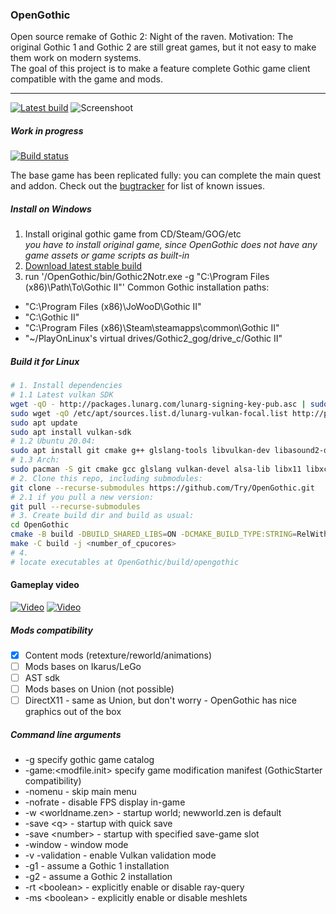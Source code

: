 ### OpenGothic
Open source remake of Gothic 2: Night of the raven.
Motivation: The original Gothic 1 and Gothic 2 are still great games, but it not easy to make them work on modern systems.  
The goal of this project is to make a feature complete Gothic game client compatible with the game and mods.

----
[![Latest build](https://img.shields.io/github/release-pre/Try/opengothic?style=for-the-badge)](https://github.com/Try/opengothic/releases/latest)
![Screenshoot](scr0.png)
##### Work in progress
[![Build status](https://ci.appveyor.com/api/projects/status/github/Try/opengothic?svg=true)](https://ci.appveyor.com/project/Try/opengothic)  

The base game has been replicated fully: you can complete the main quest and addon. 
Check out the [bugtracker](https://github.com/Try/OpenGothic/issues) for list of known issues.

##### Install on Windows
1. Install original gothic game from CD/Steam/GOG/etc  
*you have to install original game, since OpenGothic does not have any game assets or game scripts as built-in*
2. [Download latest stable build](https://github.com/Try/opengothic/releases/latest)
3. run '/OpenGothic/bin/Gothic2Notr.exe -g "C:\Program Files (x86)\Path\To\Gothic II"'
Common Gothic installation paths:  
- "C:\Program Files (x86)\JoWooD\Gothic II"
- "C:\Gothic II"
- "C:\Program Files (x86)\Steam\steamapps\common\Gothic II"
- "~/PlayOnLinux's virtual drives/Gothic2_gog/drive_c/Gothic II"

##### Build it for Linux
```bash
# 1. Install dependencies
# 1.1 Latest vulkan SDK
wget -qO - http://packages.lunarg.com/lunarg-signing-key-pub.asc | sudo apt-key add -
sudo wget -qO /etc/apt/sources.list.d/lunarg-vulkan-focal.list http://packages.lunarg.com/vulkan/lunarg-vulkan-focal.list
sudo apt update
sudo apt install vulkan-sdk
# 1.2 Ubuntu 20.04:
sudo apt install git cmake g++ glslang-tools libvulkan-dev libasound2-dev libx11-dev libxcursor-dev
# 1.3 Arch:
sudo pacman -S git cmake gcc glslang vulkan-devel alsa-lib libx11 libxcursor vulkan-icd-loader libglvnd
# 2. Clone this repo, including submodules:
git clone --recurse-submodules https://github.com/Try/OpenGothic.git
# 2.1 if you pull a new version:
git pull --recurse-submodules
# 3. Create build dir and build as usual:
cd OpenGothic
cmake -B build -DBUILD_SHARED_LIBS=ON -DCMAKE_BUILD_TYPE:STRING=RelWithDebInfo
make -C build -j <number_of_cpucores>
# 4.
# locate executables at OpenGothic/build/opengothic
```

#### Gameplay video
[![Video](https://img.youtube.com/vi/R9MNhNsBVQ0/0.jpg)](https://www.youtube.com/watch?v=R9MNhNsBVQ0) [![Video](https://img.youtube.com/vi/6BvwNkPMbwM/0.jpg)](https://www.youtube.com/watch?v=6BvwNkPMbwM)

##### Mods compatibility
- [x] Content mods (retexture/reworld/animations)
- [ ] Mods bases on Ikarus/LeGo 
- [ ] AST sdk
- [ ] Mods bases on Union (not possible)
- [ ] DirectX11 - same as Union, but don't worry - OpenGothic has nice graphics out of the box

##### Command line arguments
* -g specify gothic game catalog
* -game:<modfile.init> specify game modification manifest (GothicStarter compatibility)
* -nomenu - skip main menu
* -nofrate - disable FPS display in-game
* -w <worldname.zen> - startup world; newworld.zen is default
* -save \<q> - startup with quick save
* -save \<number> - startup with specified save-game slot
* -window - window mode
* -v -validation - enable Vulkan validation mode
* -g1 - assume a Gothic 1 installation
* -g2 - assume a Gothic 2 installation
* -rt \<boolean> - explicitly enable or disable ray-query
* -ms \<boolean> - explicitly enable or disable meshlets
